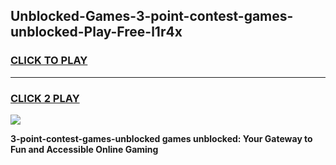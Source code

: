 
## Unblocked-Games-3-point-contest-games-unblocked-Play-Free-l1r4x
<h3>
<a href="https://premium76.site?title=3-point-contest-games-unblocked&ref=19M">CLICK TO PLAY</a></h3>
<hr>

<h3>
<a href="https://premium76.site?title=3-point-contest-games-unblocked&ref=19M">CLICK 2 PLAY</a>
  
</h3>

<a href="https://premium76.site?title=3-point-contest-games-unblocked&ref=19M"><img src="https://clearcache.store/games.png"></a>


**3-point-contest-games-unblocked games unblocked: Your Gateway to Fun and Accessible Online Gaming**
